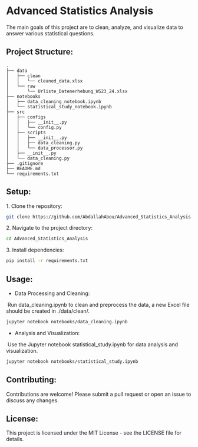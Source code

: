 # Advanced Statistics Analysis

The main goals of this project are to clean, analyze, and visualize data to answer various statistical questions.

## Project Structure:

```
.
├── data
│   ├── clean
│   │   └── cleaned_data.xlsx
│   └── raw
│       └── Urliste_Datenerhebung_WS23_24.xlsx
├── notebooks
│   ├── data_cleaning_notebook.ipynb
│   └── statistical_study_notebook.ipynb
├── src
│   ├── configs
│   │   ├── __init__.py
│   │   └── config.py
│   ├── scripts
│   │   ├── __init__.py
│   │   ├── data_cleaning.py
│   │   └── data_processor.py
│   ├── __init__.py
│   └── data_cleaning.py
├── .gitignore
├── README.md
└── requirements.txt

```

## Setup:

1\. Clone the repository:

```bash
git clone https://github.com/AbdallahAbou/Advanced_Statistics_Analysis.git
```

2\. Navigate to the project directory:

```bash
cd Advanced_Statistics_Analysis
```

3\. Install dependencies:

```bash
pip install -r requirements.txt
```

## Usage:

- Data Processing and Cleaning:

 Run data_cleaning.ipynb to clean and preprocess the data, a new Excel file should be created in ./data/clean/.

```bash
jupyter notebook notebooks/data_cleaning.ipynb 
```

- Analysis and Visualization:

 Use the Jupyter notebook statistical_study.ipynb for data analysis and visualization.

```bash
jupyter notebook notebooks/statistical_study.ipynb
```

## Contributing:

Contributions are welcome! Please submit a pull request or open an issue to discuss any changes.

## License:
    
This project is licensed under the MIT License - see the LICENSE file for details.
